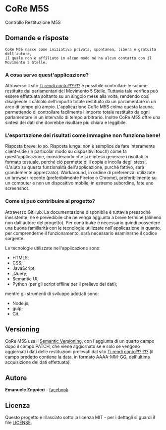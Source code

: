 # CoRe M5S

Controllo Restituzione M5S

## Domande e risposte

```
CoRe M5S nasce come iniziativa privata, spontanea, libera e gratuita dell'autore,
il quale non è affiliato in alcun modo né ha alcun contatto con il Movimento 5 Stelle.
```

### A cosa serve quest'applicazione?

Attraverso il sito <a href="https://www.beppegrillo.it/tirendiconto.it/trasparenza/">Ti rendi conto?!?!?!?</a> è possibile controllare le somme restituite dai parlamentari del Movimento 5 Stelle. Tuttavia tale verifica può essere effettuata soltanto su un singolo mese alla volta, rendendo così disagevole il calcolo dell'importo totale restituito da un parlamentare in un arco di tempo più ampio. L'applicazione CoRe M5S colma questa lacuna, permettendo di controllare facilmente l'importo totale restituito da ogni parlamentare in un intervallo di tempo arbitrario. Inoltre CoRe M5S offre una sintesi dei dati che dovrebbe risultare più chiara e leggibile.

### L'esportazione dei risultati come immagine non funziona bene!

Risposta breve: lo so. Risposta lunga: non è semplice da fare interamente client-side (in particolar modo su dispositivi touch) come fa quest'applicazione, considerando che si è inteso generare i risultati
in formato testuale, perché ciò permette di il copia e incolla degli stessi. (L'aiuto su questa funzionalità
dell'applicazione, purché fattivo, sarà grandemente apprezzato).
Workaround, in ordine di preferenza: utilizzate un browser recente (preferibilmente Firefox o Chrome),
preferibilmente su un computer e non un dispositivo mobile; in estremo subordine, fate uno screenshot.

### Come si può contribuire al progetto?

Attraverso GitHub. La documentazione disponibile è tuttavia pressoché inesistente,
né è prevedibile che ne venga aggiunta a breve termine (almeno non dall'autore del progetto).
Per contribuire è necessario quindi possedere una buona familiarità con le tecnologie utilizzate nell'applicazione in quanto, per comprenderne il funzionamento, sarà necessario esaminarne il codice sorgente.

Le tecnologie utilizzate nell'applicazione sono:

* HTML5;
* CSS;
* JavaScript;
* jQuery;
* Semantic UI;
* Python (per gli script offline per il prelievo dei dati);

mentre gli strumenti di sviluppo adottati sono:

* Node.js;
* gulp;
* Git.

## Versioning

CoRe M5S usa il [Semantic Versioning](http://semver.org/), con l'aggiunta di un quarto campo dopo il campo PATCH,
che viene aggiornato se e solo se vengono aggiornati i dati delle restituzioni prelevati dal sito
<a href="https://www.beppegrillo.it/tirendiconto.it/trasparenza/">Ti rendi conto?!?!?!?</a>
(il campo predetto contiene la data, in formato AAAA-MM-GG, dell'ultima acquisizione dei dati effettuata).

## Autore

**Emanuele Zeppieri** - [facebook](https://www.facebook.com/emanuele.zeppieri)

## Licenza

Questo progetto è rilasciato sotto la licenza MIT - per i dettagli si guardi il file [LICENSE](LICENSE).

